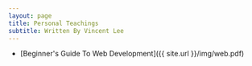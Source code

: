 ```yaml
---
layout: page
title: Personal Teachings
subtitle: Written By Vincent Lee
---
```


- [Beginner's Guide To Web Development]({{ site.url }}/img/web.pdf) 

